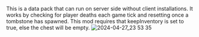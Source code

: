 This is a data pack that can run on server side without client installations. It works by checking for player deaths each game tick and resetting once a tombstone has spawned. This mod requires that keepInventory is set to true, else the chest will be empty.
![2024-04-27_23 53 35](https://github.com/csf44033/tombstone/assets/36528848/1c5668b3-1cb8-48b9-bfc2-f5a32e312e72)
